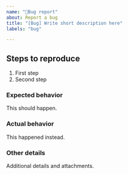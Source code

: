 ```yaml
---
name: "🐞Bug report"
about: Report a bug
title: "[Bug] Write short description here"
labels: "bug"

---
```


## Steps to reproduce
1. First step
2. Second step

### Expected behavior
This should happen.

### Actual behavior
This happened instead.

### Other details
Additional details and attachments.
